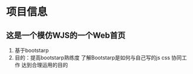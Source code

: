 # 项目信息

## 这是一个模仿WJS的一个Web首页
1. 基于bootstarp
2. 目的：提高bootstarp熟练度 了解Bootstarp是如何与自己写的js css 协同工作 达到合理运用的目的





